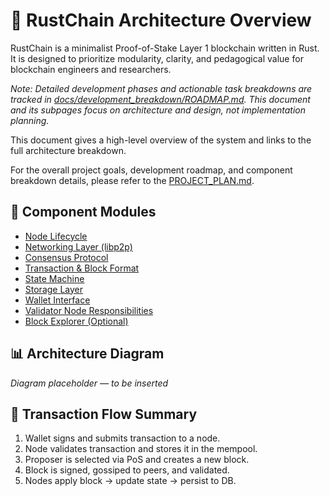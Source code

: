 # 🧠 RustChain Architecture Overview

RustChain is a minimalist Proof-of-Stake Layer 1 blockchain written in Rust. It is designed to prioritize modularity, clarity, and pedagogical value for blockchain engineers and researchers.

*Note: Detailed development phases and actionable task breakdowns are tracked in [docs/development_breakdown/ROADMAP.md](../development_breakdown/ROADMAP.md). This document and its subpages focus on architecture and design, not implementation planning.*

This document gives a high-level overview of the system and links to the full architecture breakdown.

For the overall project goals, development roadmap, and component breakdown details, please refer to the [PROJECT_PLAN.md](../PROJECT_PLAN.md).

## 📌 Component Modules

- [Node Lifecycle](./node_lifecycle.md)
- [Networking Layer (libp2p)](./networking.md)
- [Consensus Protocol](./consensus.md)
- [Transaction & Block Format](./data_structures.md)
- [State Machine](./state_machine.md)
- [Storage Layer](./storage_layer.md)
- [Wallet Interface](./wallet.md)
- [Validator Node Responsibilities](./validator_node.md)
- [Block Explorer (Optional)](./block_explorer.md)

## 📊 Architecture Diagram

*Diagram placeholder — to be inserted*

## 🔁 Transaction Flow Summary

1. Wallet signs and submits transaction to a node.
2. Node validates transaction and stores it in the mempool.
3. Proposer is selected via PoS and creates a new block.
4. Block is signed, gossiped to peers, and validated.
5. Nodes apply block → update state → persist to DB. 